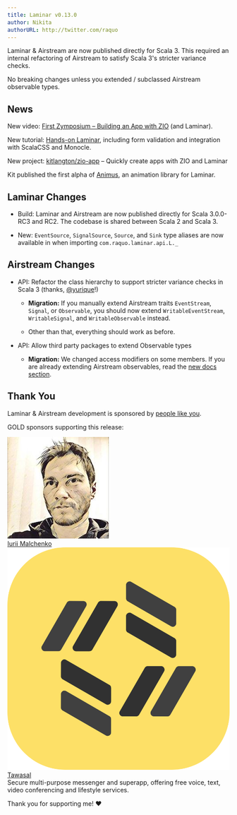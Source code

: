 ```yaml
---
title: Laminar v0.13.0
author: Nikita
authorURL: http://twitter.com/raquo
---
```


Laminar & Airstream are now published directly for Scala 3. This required an internal refactoring of Airstream to satisfy Scala 3's stricter variance checks.

No breaking changes unless you extended / subclassed Airstream observable types.

<!--truncate-->



## News

New video: [First Zymposium – Building an App with ZIO](https://www.youtube.com/watch?v=XUwynbWUlhg) (and Laminar).

New tutorial: [Hands-on Laminar](https://blog.softwaremill.com/hands-on-laminar-354ddcc536a9), including form validation and integration with ScalaCSS and Monocle.

New project: [kitlangton/zio-app](https://github.com/kitlangton/zio-app) – Quickly create apps with ZIO and Laminar

Kit published the first alpha of [Animus](https://github.com/kitlangton/animus), an animation library for Laminar.



## Laminar Changes

* Build: Laminar and Airstream are now published directly for Scala 3.0.0-RC3 and RC2. The codebase is shared between Scala 2 and Scala 3.

* New: `EventSource`, `SignalSource`, `Source`, and `Sink` type aliases are now available in when importing `com.raquo.laminar.api.L._`



## Airstream Changes

* API: Refactor the class hierarchy to support stricter variance checks in Scala 3 (thanks, [@yurique](https://github.com/yurique)!)

  * **Migration:** If you manually extend Airstream traits `EventStream`, `Signal`, or `Observable`, you should now extend `WritableEventStream`, `WritableSignal`, and `WritableObservable` instead.

  * Other than that, everything should work as before.

* API: Allow third party packages to extend Observable types

  * **Migration:** We changed access modifiers on some members. If you are already extending Airstream observables, read the [new docs section](https://github.com/raquo/Airstream#extending-observables).



## Thank You

Laminar & Airstream development is sponsored by [people like you](https://github.com/sponsors/raquo).

GOLD sponsors supporting this release:

<div class="-sponsorsList">
  <div class="-sponsor">
    <img class="-logo x-rounded" src="/img/sponsors/yurique.jpg" alt="" />
    <div class="-text">
      <div class="-name"><a href="https://github.com/yurique">Iurii Malchenko</a></div>
    </div>
  </div>
  <div class="-sponsor">
    <img class="-logo" src="/img/sponsors/tawasal.png" alt="" />
    <div class="-text">
      <div class="-name"><a href="https://tawasal.ae">Tawasal</a></div>
      <div class="-description">Secure multi-purpose messenger and superapp, offering free voice, text, video conferencing and lifestyle services.</div>
    </div>
  </div>
</div>

Thank you for supporting me! ❤️
